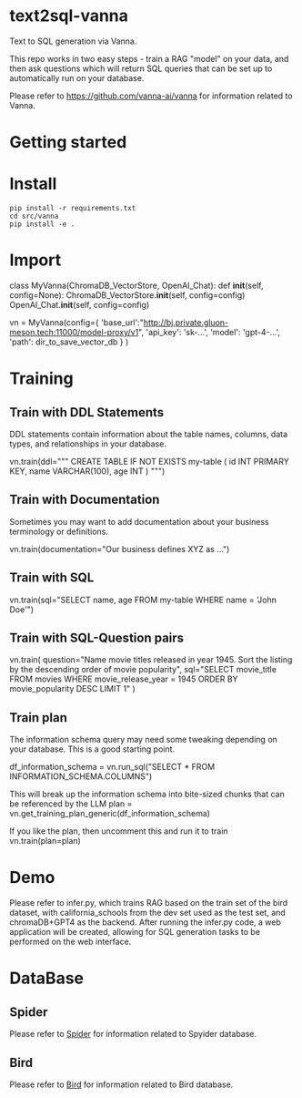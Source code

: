 # text2sql-vanna
Text to SQL generation via Vanna.   

This repo works in two easy steps - train a RAG "model" on your data, and then ask questions which will return SQL queries that can be set up to automatically run on your database.

Please refer to  https://github.com/vanna-ai/vanna  for information related to Vanna.


# **Getting started**

# **Install**
    pip install -r requirements.txt
    cd src/vanna 
    pip install -e .

# **Import**

class MyVanna(ChromaDB_VectorStore, OpenAI_Chat):
    def __init__(self, config=None):
        ChromaDB_VectorStore.__init__(self, config=config)
        OpenAI_Chat.__init__(self, config=config)
        
vn = MyVanna(config={
                'base_url':"http://bj.private.gluon-meson.tech:11000/model-proxy/v1", 
                'api_key': 'sk-...', 
                'model': 'gpt-4-...',
                'path': dir_to_save_vector_db
                        }
                )
# **Training**
## **Train with DDL Statements**
DDL statements contain information about the table names, columns, data types, and relationships in your database.

vn.train(ddl="""
        CREATE TABLE IF NOT EXISTS my-table (
            id INT PRIMARY KEY,
            name VARCHAR(100),
            age INT
            )
     """)
## **Train with Documentation**
Sometimes you may want to add documentation about your business terminology or definitions.

vn.train(documentation="Our business defines XYZ as ...")

## **Train with SQL**

vn.train(sql="SELECT name, age FROM my-table WHERE name = 'John Doe'")

## **Train with SQL-Question pairs**
vn.train(
        question="Name movie titles released in year 1945. Sort the listing by the descending order of movie popularity",
         sql="SELECT movie_title FROM movies WHERE movie_release_year = 1945 ORDER BY movie_popularity DESC LIMIT 1"
         )
## **Train plan**
The information schema query may need some tweaking depending on your database. This is a good starting point.

df_information_schema = vn.run_sql("SELECT * FROM INFORMATION_SCHEMA.COLUMNS")

This will break up the information schema into bite-sized chunks that can be referenced by the LLM
plan = vn.get_training_plan_generic(df_information_schema)

If you like the plan, then uncomment this and run it to train
vn.train(plan=plan)


# **Demo**

Please refer to infer.py, which trains RAG based on the train set of the bird dataset, with california_schools from the dev set used as the test set, and chromaDB+GPT4 as the backend.
After running the infer.py code, a web application will be created, allowing for SQL generation tasks to be performed on the web interface.

# **DataBase**

## **Spider**
Please refer to  [Spider](https://yale-lily.github.io/spider) for information related to Spyider database.

## **Bird**
Please refer to  [Bird](https://bird-bench.github.io)  for information related to Bird database.
